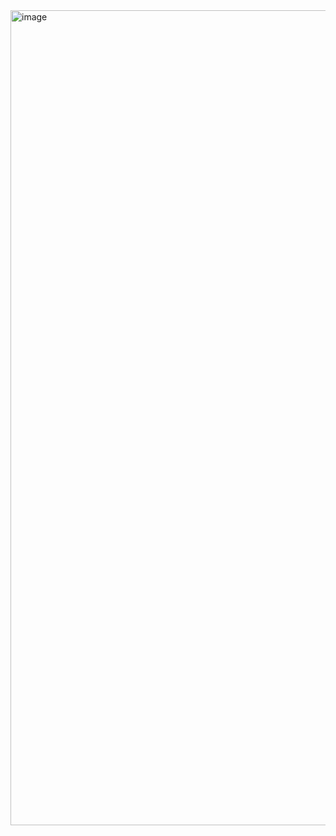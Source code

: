 <img width="1304" alt="image" src="https://github.com/Jin992/mmo_framework/assets/16595599/39851f30-6bce-4f6c-843a-bf62d3f6c4f5">

